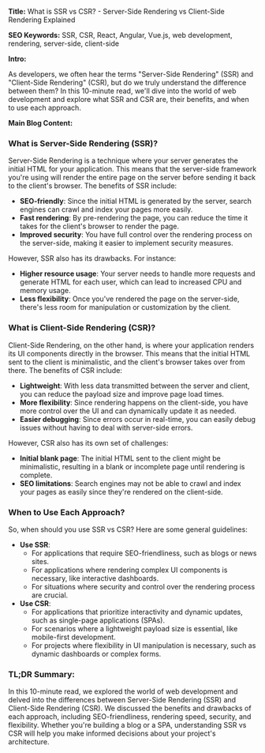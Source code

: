 **Title:** What is SSR vs CSR? - Server-Side Rendering vs Client-Side Rendering Explained

**SEO Keywords:** SSR, CSR, React, Angular, Vue.js, web development, rendering, server-side, client-side

**Intro:**

As developers, we often hear the terms "Server-Side Rendering" (SSR) and "Client-Side Rendering" (CSR), but do we truly understand the difference between them? In this 10-minute read, we'll dive into the world of web development and explore what SSR and CSR are, their benefits, and when to use each approach.

**Main Blog Content:**

### What is Server-Side Rendering (SSR)?

Server-Side Rendering is a technique where your server generates the initial HTML for your application. This means that the server-side framework you're using will render the entire page on the server before sending it back to the client's browser. The benefits of SSR include:

* **SEO-friendly**: Since the initial HTML is generated by the server, search engines can crawl and index your pages more easily.
* **Fast rendering**: By pre-rendering the page, you can reduce the time it takes for the client's browser to render the page.
* **Improved security**: You have full control over the rendering process on the server-side, making it easier to implement security measures.

However, SSR also has its drawbacks. For instance:

* **Higher resource usage**: Your server needs to handle more requests and generate HTML for each user, which can lead to increased CPU and memory usage.
* **Less flexibility**: Once you've rendered the page on the server-side, there's less room for manipulation or customization by the client.

### What is Client-Side Rendering (CSR)?

Client-Side Rendering, on the other hand, is where your application renders its UI components directly in the browser. This means that the initial HTML sent to the client is minimalistic, and the client's browser takes over from there. The benefits of CSR include:

* **Lightweight**: With less data transmitted between the server and client, you can reduce the payload size and improve page load times.
* **More flexibility**: Since rendering happens on the client-side, you have more control over the UI and can dynamically update it as needed.
* **Easier debugging**: Since errors occur in real-time, you can easily debug issues without having to deal with server-side errors.

However, CSR also has its own set of challenges:

* **Initial blank page**: The initial HTML sent to the client might be minimalistic, resulting in a blank or incomplete page until rendering is complete.
* **SEO limitations**: Search engines may not be able to crawl and index your pages as easily since they're rendered on the client-side.

### When to Use Each Approach?

So, when should you use SSR vs CSR? Here are some general guidelines:

* **Use SSR**:
	+ For applications that require SEO-friendliness, such as blogs or news sites.
	+ For applications where rendering complex UI components is necessary, like interactive dashboards.
	+ For situations where security and control over the rendering process are crucial.
* **Use CSR**:
	+ For applications that prioritize interactivity and dynamic updates, such as single-page applications (SPAs).
	+ For scenarios where a lightweight payload size is essential, like mobile-first development.
	+ For projects where flexibility in UI manipulation is necessary, such as dynamic dashboards or complex forms.

### TL;DR Summary:

In this 10-minute read, we explored the world of web development and delved into the differences between Server-Side Rendering (SSR) and Client-Side Rendering (CSR). We discussed the benefits and drawbacks of each approach, including SEO-friendliness, rendering speed, security, and flexibility. Whether you're building a blog or a SPA, understanding SSR vs CSR will help you make informed decisions about your project's architecture.